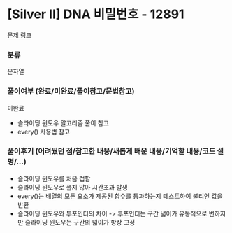 # [Silver II] DNA 비밀번호 - 12891

[문제 링크](https://www.acmicpc.net/problem/12891)

### 분류

문자열

### 풀이여부 (완료/미완료/풀이참고/문법참고)

미완료

- 슬라이딩 윈도우 알고리즘 풀이 참고
- every() 사용법 참고

### 풀이후기 (어려웠던 점/참고한 내용/새롭게 배운 내용/기억할 내용/코드 설명/...)

- 슬라이딩 윈도우를 처음 접함
- 슬라이딩 윈도우로 풀지 않아 시간초과 발생
- every()는 배열의 모든 요소가 제공된 함수를 통과하는지 테스트하여 불리언 값을 반환
- 슬라이딩 윈도우와 투포인터의 차이 -> 투포인터는 구간 넓이가 유동적으로 변하지만 슬라이딩 윈도우는 구간의 넓이가 항상 고정
